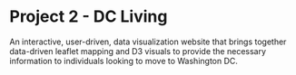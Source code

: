 # Project 2 - DC Living

An interactive, user-driven, data visualization website that brings together data-driven leaflet mapping and D3 visuals to provide the necessary information to individuals looking to move to Washington DC. 
